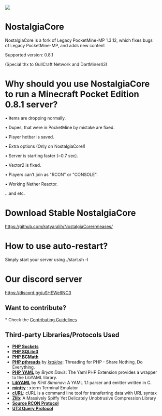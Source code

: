 ![](http://185.117.153.152/nc_favicon.png)

# NostalgiaCore

NostalgiaCore is a fork of Legacy PocketMine-MP 1.3.12, which fixes bugs of Legacy PocketMine-MP, and adds new content

Supported version: 0.8.1

(Special thx to GullCraft Network and DartMiner43)

# Why should you use NostalgiaCore to run a Minecraft Pocket Edition 0.8.1 server?

• Items are dropping normally.

• Dupes, that were in PocketMine by mistake are fixed.

• Player hotbar is saved.

• Extra options (Only on NostalgiaCore!)

• Server is starting faster (~0.7 sec).

• Vector2 is fixed.

• Players can't join as "RCON" or "CONSOLE".

• Working Nether Reactor.

...and etc.

# Download Stable NostalgiaCore

https://github.com/kotyaralih/NostalgiaCore/releases/


# How to use auto-restart?

Simply start your server using ./start.sh -l

# Our discord server

https://discord.gg/uSHEWe6NC3

## Want to contribute?
​* Check the [Contributing Guidelines](CONTRIBUTING.md)

## Third-party Libraries/Protocols Used
* __[PHP Sockets](http://php.net/manual/en/book.sockets.php)__
* __[PHP SQLite3](http://php.net/manual/en/book.sqlite3.php)__
* __[PHP BCMath](http://php.net/manual/en/book.bc.php)__
* __[PHP pthreads](http://pthreads.org/)__ by _[krakjoe](https://github.com/krakjoe)_: Threading for PHP - Share Nothing, Do Everything.
* __[PHP YAML](https://code.google.com/p/php-yaml/)__ by _Bryan Davis_: The Yaml PHP Extension provides a wrapper to the LibYAML library.
* __[LibYAML](http://pyyaml.org/wiki/LibYAML)__ by _Kirill Simonov_: A YAML 1.1 parser and emitter written in C.
* __[mintty](https://code.google.com/p/mintty/)__ : xterm Terminal Emulator
* __[cURL](http://curl.haxx.se/)__: cURL is a command line tool for transferring data with URL syntax
* __[Zlib](http://www.zlib.net/)__: A Massively Spiffy Yet Delicately Unobtrusive Compression Library
* __[Source RCON Protocol](https://developer.valvesoftware.com/wiki/Source_RCON_Protocol)__
* __[UT3 Query Protocol](http://wiki.unrealadmin.org/UT3_query_protocol)__

